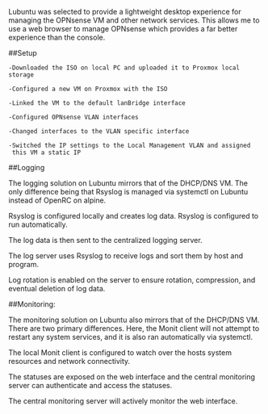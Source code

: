 Lubuntu was selected to provide a lightweight desktop experience for managing the OPNsense VM and other network services. This allows me to use a web browser to manage OPNsense which provides a far better experience than the console.

##Setup

	-Downloaded the ISO on local PC and uploaded it to Proxmox local storage

	-Configured a new VM on Proxmox with the ISO

	-Linked the VM to the default lanBridge interface

	-Configured OPNsense VLAN interfaces

	-Changed interfaces to the VLAN specific interface 

	-Switched the IP settings to the Local Management VLAN and assigned
	 this VM a static IP

##Logging

The logging solution on Lubuntu mirrors that of the DHCP/DNS VM. The only difference being that Rsyslog is managed via systemctl on Lubuntu instead of OpenRC on alpine.

Rsyslog is configured locally and creates log data. Rsyslog is configured to run automatically.

The log data is then sent to the centralized logging server.

The log server uses Rsyslog to receive logs and sort them by host and program.

Log rotation is enabled on the server to ensure rotation, compression, and eventual deletion of log data.

##Monitoring:

The monitoring solution on Lubuntu also mirrors that of the DHCP/DNS VM. There are two primary differences. Here, the Monit client will not attempt to restart any system services, and it is 
also ran automatically via systemctl.

The local Monit client is configured to watch over the hosts system resources and network connectivity.

The statuses are exposed on the web interface and the central monitoring server can authenticate and access the statuses.

The central monitoring server will actively monitor the web interface.